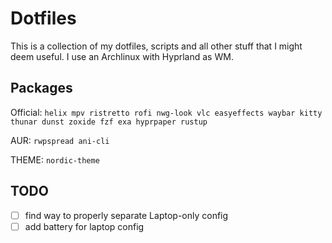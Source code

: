 # Dotfiles
This is a collection of my dotfiles, scripts and all other stuff that I might deem useful. I use an Archlinux with Hyprland as WM.

## Packages
Official:
`helix mpv ristretto rofi nwg-look vlc easyeffects waybar kitty thunar dunst zoxide fzf exa hyprpaper rustup`

AUR:
`rwpspread ani-cli`

THEME:
`nordic-theme`

## TODO
- [ ] find way to properly separate Laptop-only config
- [ ] add battery for laptop config
